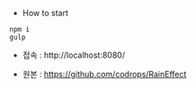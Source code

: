 
- How to start
```
npm i
gulp
```

- 접속 : http://localhost:8080/

- 원본 : https://github.com/codrops/RainEffect